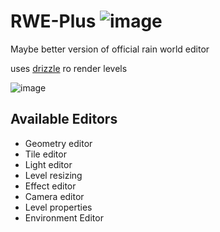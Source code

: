 # RWE-Plus ![image](https://github.com/timofey260/RWE-Plus/blob/master/files/icon.png)
Maybe better version of official rain world editor

uses [drizzle](https://github.com/PJB3005/Drizzle) ro render levels

![image](https://github.com/timofey260/RWE-Plus/blob/master/files/image.png?raw=true)


## Available Editors
* Geometry editor
* Tile editor
* Light editor
* Level resizing
* Effect editor
* Camera editor
* Level properties
* Environment Editor
